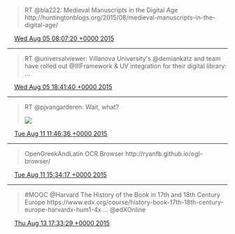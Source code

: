 > RT @bla222: Medieval Manuscripts in the Digital Age http://huntingtonblogs\.org/2015/08/medieval\-manuscripts\-in\-the\-digital\-age/

<img src="../../media/tweet.ico" width="12" /> [Wed Aug 05 08:07:20 +0000 2015](https://twitter.com/regisrob/status/628839690070831104)

----

> RT @universalviewer: Villanova University's @demiankatz and team have rolled out @IIIFramework &amp; UV integration for their digital library: …

<img src="../../media/tweet.ico" width="12" /> [Wed Aug 05 18:41:40 +0000 2015](https://twitter.com/regisrob/status/628999329269813248)

----

> RT @pjvangarderen: Wait, what? 
> 
> ![](../../media/631069201273389056-CIHK5_VUAAAb69N.jpg)

<img src="../../media/tweet.ico" width="12" /> [Tue Aug 11 11:46:36 +0000 2015](https://twitter.com/regisrob/status/631069201273389056)

----

> OpenGreekAndLatin OCR Browser http://ryanfb\.github\.io/ogl\-browser/

<img src="../../media/tweet.ico" width="12" /> [Tue Aug 11 15:34:17 +0000 2015](https://twitter.com/regisrob/status/631126496992755712)

----

> \#MOOC @Harvard The History of the Book in 17th and 18th Century Europe https://www\.edx\.org/course/history\-book\-17th\-18th\-century\-europe\-harvardx\-hum1\-4x … @edXOnline

<img src="../../media/tweet.ico" width="12" /> [Thu Aug 13 17:33:29 +0000 2015](https://twitter.com/regisrob/status/631881269207539712)